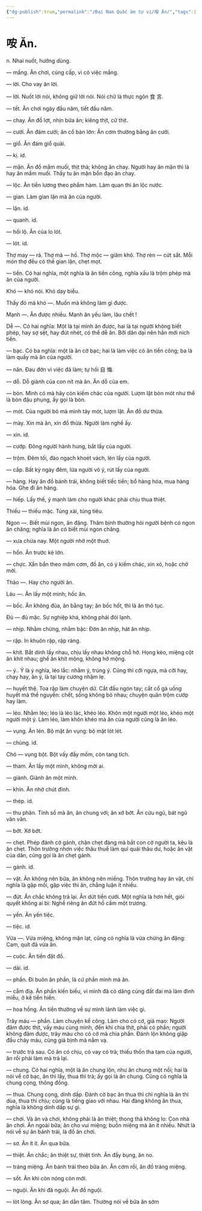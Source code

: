 ```yaml
---
{"dg-publish":true,"permalink":"/Đại Nam Quấc âm tự vị/咹 Ăn/","tags":["âm-tự-vị"],"created":"2025-08-15T14:52:03.601+07:00"}
---
```


# 咹 Ăn.

n. Nhai nuốt, hưởng dùng.

— mầng. Ăn chơi, cúng cấp, vì có việc mầng.

— lời. Cho vay ăn lời.

— lời. Nuốt lời nói, không giữ lời nói. Nói chữ là thực ngôn 食 言.

— tết. Ăn chơi ngày đầu năm, tiết đầu năm.

— chay. Ăn đồ lợt, nhịn bữa ăn; kiêng thịt, cữ thịt.

— cưới. Ăn đám cưới; ăn cổ bàn lớn: Ăn cơm thường bằng ăn cưới.

— giổ. Ăn đám giổ quải.

— kị. id.

— mặn. Ăn đồ mắm muối, thịt thà; không ăn chay. Người hay ăn mặn thì là hay ăn mắm muối. Thầy tu ăn mặn bổn đạo ăn chay.

— lộc. Ăn tiền lương theo phẩm hàm. Làm quan thì ăn lộc nước.

— gian. Làm gian lận mà ăn của người.

— lận. id.

— quanh. id.

— hối lộ. Ăn của lo lót.

— lót. id.

Thợ may ― rả. Thợ mã ― hồ. Thợ mộc ― giăm khô. Thợ rèn ― cứt sắt. Mỗi món thợ đều có thế gian lận, chẹt mọt.

― tiền. Có hai nghĩa, một nghĩa là ăn tiền công, nghĩa xấu là trộm phép mà ăn của người.

Khó — khó nói. Khó dạy biểu.

Thấy đó mà khó ―. Muốn mà không làm gì được.

Mạnh ―. Ăn được nhiều. Mạnh ăn yếu làm, lâu chết !

Dễ ―. Có hai nghĩa: Một là tại mình ăn được, hai là tại người không biết phép, hay sợ sệt, hay đút nhét, có thể dễ ăn. Bỡi dân dại nên hắn mới ních tiền.

― bạc. Có ba nghĩa: một là ăn cờ bạc; hai là làm việc có ăn tiền công; ba là làm quấy mà ăn của người.

― năn. Đau đớn vì việc đã làm; tự hối 自 悔.

― dỗ. Dỗ giành của con nít mà ăn. Ăn dỗ của em.

― bòn. Mình có mà hãy còn kiếm chác của người. Lượm lặt bòn mót như thể là bòn đậu phụng, ấy gọi là bòn.

― mót. Của người bỏ mà mình táy mót, lượm lặt. Ăn đồ dư thừa.

— mày. Xin mà ăn, xin đồ thừa. Người làm nghề ấy.

— xin. id.

— cướp. Đông người hành hung, bắt lấy của người.

— trộm. Đêm tối, đào ngạch khoét vách, lén lấy của người.

— cắp. Bất kỳ ngày đêm, lừa người vô ý, rút lấy của người.

— hàng. Hay ăn đồ bánh trái, không biết tiếc tiền; bổ hàng hóa, mua hàng hóa. Ghe đi ăn hàng.

— hiếp. Lấy thế, ỷ mạnh làm cho người khác phải chịu thua thiệt.

Thiếu — thiếu mặc. Túng xài, túng tiêu.

Ngon —. Biết mùi ngon, ăn đặng. Thăm bịnh thường hỏi người bệnh có ngon ăn chăng; nghĩa là ăn có biết mùi ngon chăng.

— xưa chừa nay. Một người nhờ một thuở.

— hổn. Ăn trước kẻ lớn.

— chực. Xẩn bẩn theo mâm cơm, đồ ăn, có ý kiếm chác, xin xỏ, hoặc chờ mời.

Thảo —. Hay cho người ăn.

Láu ―. Ăn lấy một mình; hốc ăn.

— bốc. Ăn không đủa, ăn bằng tay; ăn bốc hốt, thì là ăn thô tục.

Đủ — đủ mặc. Sự nghiệp khá, không phải đói lạnh.

— nhịp. Nhằm chừng, nhằm bậc: Đờn ăn nhịp, hát ăn nhịp.

— rập. In khuôn rập, rập ràng.

— khít. Bắt dính lấy nhau, chịu lấy nhau không chỗ hở. Họng kèo, miệng cột ăn khít nhau; ghế ăn khít mộng, không hở mộng.

— ý.. Ý là ý nghĩa, léo lắc: nhằm ý, trúng ý. Cũng thì cỡi ngựa, mà cỡi hay, chạy hay, ăn ý, là tại tay cương nhặm lẹ.

— huyết thệ. Toa rập làm chuyện dữ. Cắt đầu ngón tay; cắt cổ gà uống huyết mà thề nguyền: chết, sống không bỏ nhau; chuyện quân trộm cướp hay làm.

— léo. Nhằm léo; léo là léo lác, khéo léo. Khôn một người một léo, khéo một người một ý. Làm léo, làm khôn khéo mà ăn của người cũng là ăn léo.

— vụng. Ăn lén. Bộ mặt ăn vụng: bộ mặt lót lét.

— chùng. id.

Chó ― vụng bột. Bột vấy đầy mồm, còn tang tích.

— tham. Ăn lấy một mình, không mời ai.

— giành. Giành ăn một mình.

— khín. Ăn nhờ chút đỉnh.

— thép. id.

— thu phân. Tính số mà ăn, ăn chung với; ăn xớ bớt. Ăn cửu ngũ, bát ngũ vân vân.

— bớt. Xớ bớt.

— chẹt. Phép đánh cờ gánh, chận chẹt đàng mà bắt con cờ người ta, kêu là ăn chẹt. Thôn trưởng nhơn việc thâu thuế làm quỉ quái thâu dư, hoặc ăn vặt của dân, cũng gọi là ăn chẹt gánh.

— gánh. id.

— vặt. Ăn không nên bữa, ăn không nên miếng. Thôn trưởng hay ăn vặt, chỉ nghĩa là gặp mồi, gặp việc thì ăn, chẳng luận ít nhiều.

— đứt. Ăn chắc không trả lại. Ăn dứt tiền cưới. Một nghĩa là hơn hết, giỏi quyết không ai bì: Nghề riêng ăn đứt hồ cầm một trương.

— yến. Ăn yến tiệc.

— tiệc. id.

Vừa —. Vừa miệng, không mặn lạt, cũng có nghĩa là vừa chừng ăn đặng: Cam, quít đã vừa ăn.

— cuộc. Ăn tiền đặt đố.

— dải. id.

— phần. Đi buôn ăn phần, là cứ phần mình mà ăn.

— cẫm địa. Ăn phần kiến biếu, vì mình đã có dâng cúng đất đai mà làm đình miễu, ở kế tiền hiền.

— hoa hồng. Ăn tiền thưởng về sự mình lảnh làm việc gì.

Trây máu ― phần. Làm chuyện kể công. Làm cho có cớ, giả mạo: Người đâm được thịt, vấy máu cùng mình, đến khi chia thịt, phải có phần; người không đâm được, trây máu cho có cớ mà chia phần. Đánh lộn không giập đầu chảy máu, cũng giả bịnh mà nằm vạ.

— trước trả sau. Có ăn có chịu, có vay có trả; thiếu thốn tha tạm của người, ăn rồi phải làm mà trả lại.

— chung. Có hai nghĩa, một là ăn chung lộn, như ăn chung một nồi; hai là nói về cờ bạc, ăn thì lấy, thua thì trả; ấy gọi là ăn chung. Cũng có nghĩa là chung cọng, thông đồng.

— thua. Chung cọng, dính dấp. Đánh cờ bạc ăn thua thì chỉ nghĩa là ăn thì dùa, thua thì chịu; cũng là tiếng giao với nhau. Hai đàng không ăn thua, nghĩa là không dính dấp sự gì.

— chơi. Và ăn và chơi, không phải là ăn thiệt; thong thả không lo: Con nhà ăn chơi. Ăn ngoài bữa; ăn cho vui miệng; buồn miệng mà ăn ít nhiều. Nhứt là nói về sự ăn bánh trái, là đồ ăn chơi.

— sơ. Ăn ít ít. Ăn qua bữa.

— thiệt. Ăn chắc; ăn thiệt sự, thiệt tình. Ăn đầy bụng, ăn no.

— tráng miệng. Ăn bánh trái theo bữa ăn. Ăn cơm rồi, ăn đồ tráng miệng.

— sốt. Ăn khi còn nóng còn mới.

— nguội. Ăn khi đã nguội. Ăn đồ nguội.

— lót lòng. Ăn sơ qua; ăn dằn tâm. Thường nói về bữa ăn sớm